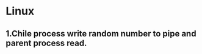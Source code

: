 Linux
=====
1.Chile process write random number to pipe and parent process read.
--------------------------------------------------------------------
